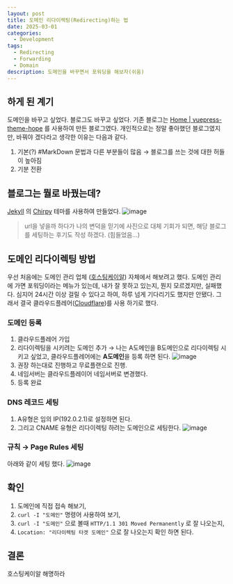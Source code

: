 ```yaml
---
layout: post
title: 도메인 리다이렉팅(Redirecting)하는 법
date: 2025-03-01
categories:
  - Development
tags:
  - Redirecting
  - Forwarding
  - Domain
description: 도메인을 바꾸면서 포워딩을 해보자(쉬움)
---
```


## 하게 된 계기
도메인을 바꾸고 싶었다.
블로그도 바꾸고 싶었다.
기존 블로그는 [Home | vuepress-theme-hope](https://theme-hope.vuejs.press) 를 사용하여 만든 블로그였다. 개인적으로는 정말 좋아했던 블로그였지만, 바꿔야 겠다라고 생각한 이유는 다음과 같다. 
1. 기본(?) #MarkDown 문법과 다른 부분들이 많음 → 블로그를 쓰는 것에 대한 허들이 높아짐
2. 기분 전환

## 블로그는 뭘로 바꿨는데?
[Jekyll](https://jekyllrb.com) 의 [Chirpy](https://chirpy.cotes.page) 테마를 사용하여 만들었다.
![image](%E1%84%83%E1%85%A9%E1%84%86%E1%85%A6%E1%84%8B%E1%85%B5%E1%86%AB%20%E1%84%85%E1%85%B5%E1%84%83%E1%85%A1%E1%84%8B%E1%85%B5%E1%84%85%E1%85%A6%E1%86%A8%E1%84%90%E1%85%B5%E1%86%BCRedirecting%E1%84%92%E1%85%A1%E1%84%82%E1%85%B3%E1%86%AB%20%E1%84%87%E1%85%A5%E1%86%B8-%E1%84%89%E1%85%B1%E1%84%8B%E1%85%AE%E1%86%AB%E1%84%87%E1%85%A5%E1%84%8C%E1%85%A5%E1%86%AB_attachments/9D5142CD-D4B9-4BE9-AD4A-DB2855967EFE.png)
> url을 넣을까 하다가 나의 변덕을 믿기에 사진으로 대체
기회가 되면, 해당 블로그를 세팅하는 후기도 작성 하겠다. (힘들었음...)

## 도메인 리다이렉팅 방법
우선 처음에는 도메인 관리 업체 ([호스팅케이알](https://www.hosting.kr)) 자체에서 해보려고 했다. 
도메인 관리에 가면 포워딩이라는 메뉴가 있는데, 내가 잘 못하고 있는지, 뭔지 모르겠지만, 실패했다. 
심지어 24시간 이상 걸릴 수 있다고 하여, 하루 넘게 기다리기도 했지만 안됐다. 
그래서 결국 클라우드플레어([Cloudflare](https://www.cloudflare.com/ko-kr/))를 사용 하기로 했다.

### 도메인 등록
1. 클라우드플레어 가입
2. 리다이렉팅을 시키려는 도메인 추가 → 나는 A도메인을 B도메인으로 리다이렉팅 시키고 싶었고, 클라우드플레어에는 **A도메인**을 등록 하면 된다. 
	![image](%E1%84%83%E1%85%A9%E1%84%86%E1%85%A6%E1%84%8B%E1%85%B5%E1%86%AB%20%E1%84%85%E1%85%B5%E1%84%83%E1%85%A1%E1%84%8B%E1%85%B5%E1%84%85%E1%85%A6%E1%86%A8%E1%84%90%E1%85%B5%E1%86%BCRedirecting%E1%84%92%E1%85%A1%E1%84%82%E1%85%B3%E1%86%AB%20%E1%84%87%E1%85%A5%E1%86%B8-%E1%84%89%E1%85%B1%E1%84%8B%E1%85%AE%E1%86%AB%E1%84%87%E1%85%A5%E1%84%8C%E1%85%A5%E1%86%AB_attachments/32EB8B89-C856-4378-B888-C5D31DF129B3.png)
3. 권장 하는대로 진행하고 무료플랜으로 진행.
4. 네임서버는 클라우드플레이어 네임서버로 변경했다.
5. 등록 완료

### DNS 레코드 세팅
1. A유형은 임의 IP(192.0.2.1)로 설정하면 된다.
2. 그리고 CNAME 유형은 리다이렉팅 하려는 도메인으로 세팅한다.
![image](%E1%84%83%E1%85%A9%E1%84%86%E1%85%A6%E1%84%8B%E1%85%B5%E1%86%AB%20%E1%84%85%E1%85%B5%E1%84%83%E1%85%A1%E1%84%8B%E1%85%B5%E1%84%85%E1%85%A6%E1%86%A8%E1%84%90%E1%85%B5%E1%86%BCRedirecting%E1%84%92%E1%85%A1%E1%84%82%E1%85%B3%E1%86%AB%20%E1%84%87%E1%85%A5%E1%86%B8-%E1%84%89%E1%85%B1%E1%84%8B%E1%85%AE%E1%86%AB%E1%84%87%E1%85%A5%E1%84%8C%E1%85%A5%E1%86%AB_attachments/44DD6107-8956-442A-80BE-E3A3DCB1A633.png)

### 규칙 → Page Rules 세팅
아래와 같이 세팅 했다.
![image](%E1%84%83%E1%85%A9%E1%84%86%E1%85%A6%E1%84%8B%E1%85%B5%E1%86%AB%20%E1%84%85%E1%85%B5%E1%84%83%E1%85%A1%E1%84%8B%E1%85%B5%E1%84%85%E1%85%A6%E1%86%A8%E1%84%90%E1%85%B5%E1%86%BCRedirecting%E1%84%92%E1%85%A1%E1%84%82%E1%85%B3%E1%86%AB%20%E1%84%87%E1%85%A5%E1%86%B8-%E1%84%89%E1%85%B1%E1%84%8B%E1%85%AE%E1%86%AB%E1%84%87%E1%85%A5%E1%84%8C%E1%85%A5%E1%86%AB_attachments/F7A7D632-51F8-4D3D-9356-E308467422E4.png)

## 확인
1. 도메인에 직접 접속 해보기,
2. `curl -I "도메인"` 명령어 사용하여 보기,
3. `curl -I "도메인"` 으로 볼때 `HTTP/1.1 301 Moved Permanently` 로 잘 나오는지,
4. `Location: "리다이렉팅 타겟 도메인"` 으로 잘 나오는지 확인 하면 된다.  

## 결론
호스팅케이알 해명하라